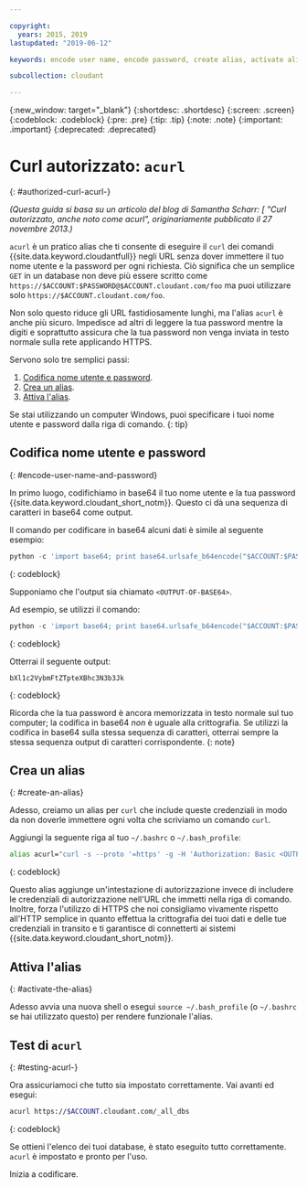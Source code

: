 ```yaml
---

copyright:
  years: 2015, 2019
lastupdated: "2019-06-12"

keywords: encode user name, encode password, create alias, activate alias, test acurl

subcollection: cloudant

---
```


{:new_window: target="_blank"}
{:shortdesc: .shortdesc}
{:screen: .screen}
{:codeblock: .codeblock}
{:pre: .pre}
{:tip: .tip}
{:note: .note}
{:important: .important}
{:deprecated: .deprecated}

<!-- Acrolinx: 2017-05-10 -->

# Curl autorizzato: `acurl`
{: #authorized-curl-acurl-}

_(Questa guida si basa su un articolo del blog di Samantha Scharr: [
"Curl autorizzato, anche noto come acurl", originariamente pubblicato il 27 novembre 2013.)_

`acurl` è un pratico alias che ti consente di eseguire il `curl` dei comandi {{site.data.keyword.cloudantfull}} negli URL
senza dover immettere il tuo nome utente e la password per ogni richiesta.
Ciò significa che un semplice `GET` in un database non deve più essere scritto come
`https://$ACCOUNT:$PASSWORD@$ACCOUNT.cloudant.com/foo`
ma puoi utilizzare solo `https://$ACCOUNT.cloudant.com/foo`.

Non solo questo riduce gli URL fastidiosamente lunghi,
ma l'alias `acurl` è anche più sicuro.
Impedisce ad altri di leggere la tua password mentre la digiti
e soprattutto
assicura che la tua password non venga inviata in testo normale sulla rete applicando HTTPS.

Servono solo tre semplici passi:

1.	[Codifica nome utente e password](#encode-user-name-and-password).
2.	[Crea un alias](#create-an-alias).
3.	[Attiva l'alias](#activate-the-alias).

Se stai utilizzando un computer Windows, puoi specificare i tuoi nome utente e password dalla riga di comando.
{: tip}

## Codifica nome utente e password
{: #encode-user-name-and-password}

In primo luogo, codifichiamo in base64 il tuo nome utente e la tua password {{site.data.keyword.cloudant_short_notm}}.
Questo ci dà una sequenza di caratteri in base64 come output.

Il comando per codificare in base64 alcuni dati è simile al seguente esempio:

```python
python -c 'import base64; print base64.urlsafe_b64encode("$ACCOUNT:$PASSWORD")'
```
{: codeblock}

Supponiamo che l'output sia chiamato `<OUTPUT-OF-BASE64>`.

Ad esempio,
se utilizzi il comando:

```python
python -c 'import base64; print base64.urlsafe_b64encode("$ACCOUNT:$PASSWORD")'
```
{: codeblock}

Otterrai il seguente output:

```
bXl1c2VybmFtZTpteXBhc3N3b3Jk
```
{: codeblock}

Ricorda che la tua password è ancora memorizzata in testo normale sul tuo computer; la codifica in base64 _non_ è uguale alla crittografia. Se utilizzi la codifica in base64 sulla stessa sequenza di caratteri,
	otterrai sempre la stessa sequenza output di caratteri corrispondente.
{: note}

## Crea un alias
{: #create-an-alias}

Adesso, creiamo un alias per `curl` che include queste credenziali in modo da non doverle immettere
ogni volta che scriviamo un comando `curl`.

Aggiungi la seguente riga al tuo `~/.bashrc` o `~/.bash_profile`:

```sh
alias acurl="curl -s --proto '=https' -g -H 'Authorization: Basic <OUTPUT-OF-BASE64>'"
```
{: codeblock}

Questo alias aggiunge un'intestazione di autorizzazione invece di includere le
credenziali di autorizzazione nell'URL che immetti nella riga di comando.
Inoltre, forza l'utilizzo di HTTPS che noi consigliamo vivamente rispetto all'HTTP semplice
in quanto effettua la crittografia dei tuoi dati e delle tue credenziali in transito e ti garantisce di connetterti ai sistemi {{site.data.keyword.cloudant_short_notm}}.

## Attiva l'alias
{: #activate-the-alias}

Adesso avvia una nuova shell o esegui `source ~/.bash_profile` (o `~/.bashrc` se hai utilizzato questo) per rendere funzionale l'alias.

## Test di `acurl`
{: #testing-acurl-}

Ora assicuriamoci che tutto sia impostato correttamente.
Vai avanti ed esegui:

```sh
acurl https://$ACCOUNT.cloudant.com/_all_dbs
```
{: codeblock}

Se ottieni l'elenco dei tuoi database,
è stato eseguito tutto correttamente.
`acurl` è impostato e pronto per l'uso.

Inizia a codificare.
